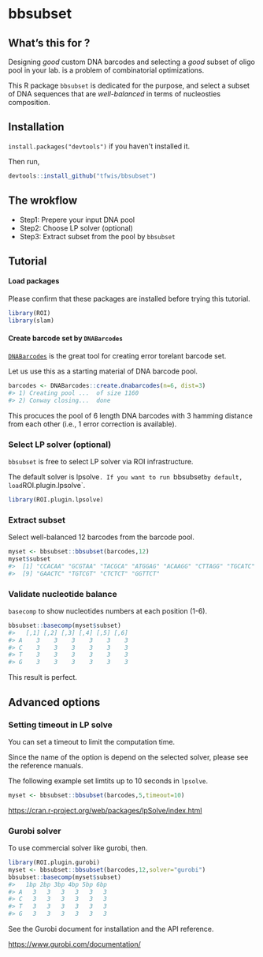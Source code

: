 
<!-- README.md is generated from README.Rmd. Please edit that file -->

# bbsubset

<!-- badges: start -->
<!-- badges: end -->

## What’s this for ?

Designing *good* custom DNA barcodes and selecting a *good* subset of oligo pool
in your lab. is a problem of combinatorial optimizations.

This R package `bbsubset` is dedicated for the purpose, and select a subset of DNA sequences
that are *well-balanced* in terms of nucleosties composition.

## Installation

`install.packages("devtools")` if you haven't installed it.

Then run,

``` r
devtools::install_github("tfwis/bbsubset")
```

## The wrokflow

* Step1: Prepere your input DNA pool
* Step2: Choose LP solver (optional)
* Step3: Extract subset from the pool by `bbsubset`

## Tutorial

#### Load packages

Please confirm that these packages are installed before trying this tutorial.

``` r
library(ROI)
library(slam)
```

#### Create barcode set by `DNABarcodes`

[`DNABarcodes`](https://bioconductor.org/packages/release/bioc/vignettes/DNABarcodes/inst/doc/DNABarcodes.html) is
the great tool for creating error torelant barcode set.

Let us use this as a starting material of DNA barcode pool.

``` r
barcodes <- DNABarcodes::create.dnabarcodes(n=6, dist=3)
#> 1) Creating pool ...  of size 1160
#> 2) Conway closing...  done
```
This procuces the pool of 6 length DNA barcodes
with 3 hamming distance from each other
(i.e., 1 error correction is available).

### Select LP solver (optional)

`bbsubset` is free to select LP solver via ROI infrastructure.

The default solver is lpsolve`. If you want to run `bbsubset`
by default, load `ROI.plugin.lpsolve`.

``` r
library(ROI.plugin.lpsolve)
```

### Extract subset

Select well-balanced 12 barcodes from the barcode pool.

``` r
myset <- bbsubset::bbsubset(barcodes,12)
myset$subset
#>  [1] "CCACAA" "GCGTAA" "TACGCA" "ATGGAG" "ACAAGG" "CTTAGG" "TGCATC" "AAGGTC"
#>  [9] "GAACTC" "TGTCGT" "CTCTCT" "GGTTCT"
```

### Validate nucleotide balance

`basecomp` to show nucleotides numbers at each position (1-6).

``` r
bbsubset::basecomp(myset$subset)
#>   [,1] [,2] [,3] [,4] [,5] [,6]
#> A    3    3    3    3    3    3
#> C    3    3    3    3    3    3
#> T    3    3    3    3    3    3
#> G    3    3    3    3    3    3
```

This result is perfect.

## Advanced options

### Setting timeout in LP solve

You can set a timeout to limit the computation time.

Since the name of the option is depend on the selected solver,
please see the reference manuals. 

The following example set limtits up to 10 seconds in `lpsolve`.

``` r
myset <- bbsubset::bbsubset(barcodes,5,timeout=10) 
```

https://cran.r-project.org/web/packages/lpSolve/index.html

### Gurobi solver

To use commercial solver like gurobi, then.

``` r
library(ROI.plugin.gurobi)
myset <- bbsubset::bbsubset(barcodes,12,solver="gurobi")
bbsubset::basecomp(myset$subset)
#>   1bp 2bp 3bp 4bp 5bp 6bp
#> A   3   3   3   3   3   3
#> C   3   3   3   3   3   3
#> T   3   3   3   3   3   3
#> G   3   3   3   3   3   3
```

See the Gurobi document for installation and the API reference.

https://www.gurobi.com/documentation/
